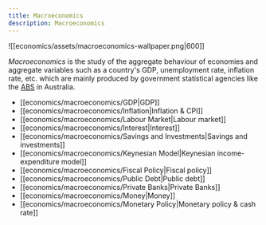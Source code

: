 ```yaml
---
title: Macroeconomics
description: Macroeconomics
---
```


![[economics/assets/macroeconomics-wallpaper.png|600]]

*Macroeconomics* is the study of the aggregate behaviour of economies and aggregate variables such as a country's GDP, unemployment rate, inflation rate, etc. which are mainly produced by government statistical agencies like the [ABS](https://www.abs.gov.au/) in Australia.

- [[economics/macroeconomics/GDP|GDP]]
- [[economics/macroeconomics/Inflation|Inflation & CPI]]
- [[economics/macroeconomics/Labour Market|Labour market]]
- [[economics/macroeconomics/Interest|Interest]]
- [[economics/macroeconomics/Savings and Investments|Savings and investments]]
- [[economics/macroeconomics/Keynesian Model|Keynesian income-expenditure model]]
- [[economics/macroeconomics/Fiscal Policy|Fiscal policy]]
- [[economics/macroeconomics/Public Debt|Public debt]]
- [[economics/macroeconomics/Private Banks|Private Banks]]
- [[economics/macroeconomics/Money|Money]]
- [[economics/macroeconomics/Monetary Policy|Monetary policy & cash rate]]
